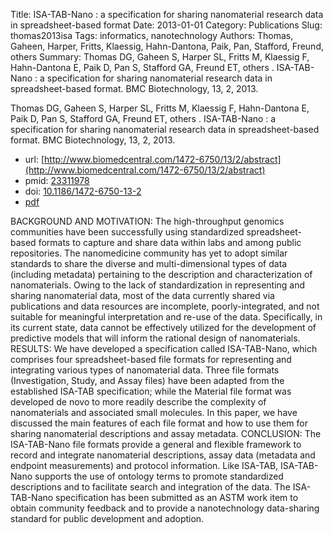 Title: ISA-TAB-Nano : a specification for sharing nanomaterial research data in spreadsheet-based format
Date: 2013-01-01
Category: Publications
Slug: thomas2013isa
Tags: informatics, nanotechnology
Authors: Thomas, Gaheen, Harper, Fritts, Klaessig, Hahn-Dantona, Paik, Pan, Stafford, Freund, others
Summary: Thomas DG, Gaheen S, Harper SL, Fritts M, Klaessig F, Hahn-Dantona E, Paik D, Pan S, Stafford GA, Freund ET, others . ISA-TAB-Nano : a specification for sharing nanomaterial research data in spreadsheet-based format. BMC Biotechnology, 13, 2, 2013. 

Thomas DG, Gaheen S, Harper SL, Fritts M, Klaessig F, Hahn-Dantona E, Paik D, Pan S, Stafford GA, Freund ET, others . ISA-TAB-Nano : a specification for sharing nanomaterial research data in spreadsheet-based format. BMC Biotechnology, 13, 2, 2013. 

* url: [http://www.biomedcentral.com/1472-6750/13/2/abstract](http://www.biomedcentral.com/1472-6750/13/2/abstract)
* pmid: [23311978](23311978)
* doi: [10.1186/1472-6750-13-2](10.1186/1472-6750-13-2)
* [pdf](http://sobolevnrm.github.io/papers/thomas2013isa.pdf)

BACKGROUND AND MOTIVATION: The high-throughput genomics communities have been successfully using standardized spreadsheet-based formats to capture and share data within labs and among public repositories. The nanomedicine community has yet to adopt similar standards to share the diverse and multi-dimensional types of data (including metadata) pertaining to the description and characterization of nanomaterials. Owing to the lack of standardization in representing and sharing nanomaterial data, most of the data currently shared via publications and data resources are incomplete, poorly-integrated, and not suitable for meaningful interpretation and re-use of the data. Specifically, in its current state, data cannot be effectively utilized for the development of predictive models that will inform the rational design of nanomaterials. RESULTS: We have developed a specification called ISA-TAB-Nano, which comprises four spreadsheet-based file formats for representing and integrating various types of nanomaterial data. Three file formats (Investigation, Study, and Assay files) have been adapted from the established ISA-TAB specification; while the Material file format was developed de novo to more readily describe the complexity of nanomaterials and associated small molecules. In this paper, we have discussed the main features of each file format and how to use them for sharing nanomaterial descriptions and assay metadata. CONCLUSION: The ISA-TAB-Nano file formats provide a general and flexible framework to record and integrate nanomaterial descriptions, assay data (metadata and endpoint measurements) and protocol information. Like ISA-TAB, ISA-TAB-Nano supports the use of ontology terms to promote standardized descriptions and to facilitate search and integration of the data. The ISA-TAB-Nano specification has been submitted as an ASTM work item to obtain community feedback and to provide a nanotechnology data-sharing standard for public development and adoption.

